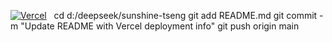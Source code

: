 
[![Vercel](https://vercel.com/button)](https://vercel.com/new/clone?repository-url=https%3A%2F%2Fgithub.com%2Fshinetseng%2Fshinetseng-sunshine-tseng-portfolio)
  
cd d:/deepseek/sunshine-tseng
git add README.md
git commit -m "Update README with Vercel deployment info"
git push origin main
